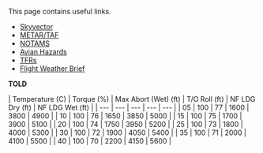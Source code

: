 This page contains useful links.

- [Skyvector](https://skyvector.com/ "Skyvector")
- [METAR/TAF](https://www.aviationweather.gov/taf/data?ids=KNSE+KNDZ+KZGH+K12J+KMOB+KPNS+KNPA&format=raw&metars=on&date=&submit=Get+TAF+data "METAR/TAF")
- [NOTAMS](https://www.notams.faa.gov/dinsQueryWeb/ "NOTAMS")
- [Avian Hazards](https://www.usahas.com/ "Avian Hazards")
- [TFRs](https://tfr.faa.gov/tfr2/list.html "TFRs")
- [Flight Weather Brief](https://fwb.metoc.navy.mil/ "Flight Weather Briefer")

**TOLD**

| Temperature (C) | Torque (%) | Max Abort (Wet) (ft) | T/O Roll (ft) | NF LDG Dry (ft) | NF LDG Wet (ft) |
| --- | --- | --- | --- | --- |
| 05 | 100 | 77 | 1600 | 3800 | 4900 |
| 10 | 100 | 76 | 1650 | 3850 | 5000 |
| 15 | 100 | 75 | 1700 | 3900 | 5100 |
| 20 | 100 | 74 | 1750 | 3950 | 5200 |
| 25 | 100 | 73 | 1800 | 4000 | 5300 |
| 30 | 100 | 72 | 1900 | 4050 | 5400 |
| 35 | 100 | 71 | 2000 | 4100 | 5500 |
| 40 | 100 | 70 | 2200 | 4150 | 5600 |
